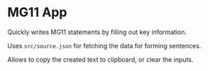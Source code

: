 MG11 App
===

Quickly writes MG11 statements by filling out key information.

Uses `src/source.json` for fetching the data for forming sentences.

Allows to copy the created text to clipboard, or clear the inputs.